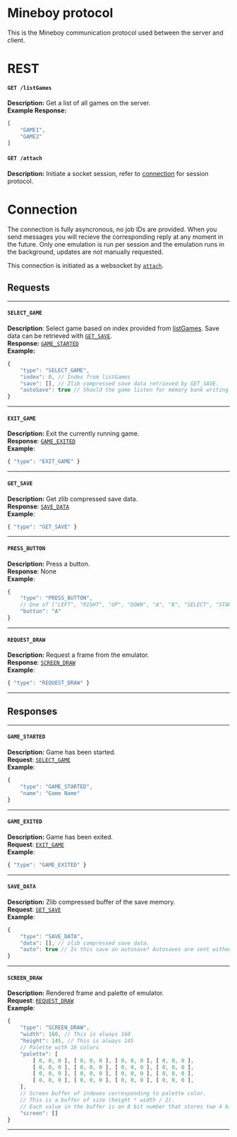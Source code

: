 # Mineboy protocol
This is the Mineboy communication protocol used between the server and client.
# REST
#### `GET /listGames`
**Description:** Get a list of all games on the server.\
**Example Response:**
```js
[
	"GAME1",
	"GAME2"
]
```
#### `GET /attach`
**Description:** Initiate a socket session, refer to [connection](#connection) for session protocol.

# Connection
The connection is fully asyncronous, no job IDs are provided. When you send messages you will recieve the corresponding reply at any moment in the future. Only one emulation is run per session and the emulation runs in the background, updates are not manually requested.

This connection is initiated as a websocket by [`attach`](#get-attach).

## Requests

---

#### `SELECT_GAME`
**Description**: Select game based on index provided from [listGames](#get-listgames). Save data can be retrieved with [`GET_SAVE`](#getsave).\
**Response:** [`GAME_STARTED`](#gamestarted)\
**Example:**
```js
{
	"type": "SELECT_GAME",
	"index": 0, // Index from listGames
	"save": [], // Zlib compressed save data retrieved by GET_SAVE.
	"autoSave": true // Should the game listen for memory bank writing and send SAVE_DATA when save is triggered (throttled by when last byte is written for 1 second).
}
```

---

#### `EXIT_GAME`
**Description:** Exit the currently running game.\
**Response**: [`GAME_EXITED`](#gameexited)\
**Example**:
```js
{ "type": "EXIT_GAME" }
```

---

#### `GET_SAVE`
**Description:** Get zlib compressed save data.\
**Response**: [`SAVE_DATA`](#savedata)\
**Example**:
```js
{ "type": "GET_SAVE" }
```

---

#### `PRESS_BUTTON`
**Description:** Press a button.\
**Response**: None\
**Example**:
```js
{ 
	"type": "PRESS_BUTTON",
	// One of ["LEFT", "RIGHT", "UP", "DOWN", "A", "B", "SELECT", "START]
	"button": "A"
}
```

---

#### `REQUEST_DRAW`
**Description:** Request a frame from the emulator.\
**Response**: [`SCREEN_DRAW`](#screendraw)\
**Example**:
```js
{ "type": "REQUEST_DRAW" }
```

---

## Responses

---

#### `GAME_STARTED`
**Description:** Game has been started.\
**Request**: [`SELECT_GAME`](#selectgame)\
**Example**:
```js
{
	"type": "GAME_STARTED",
	"name": "Game Name"
}
```

---

#### `GAME_EXITED`
**Description:** Game has been exited.\
**Request**: [`EXIT_GAME`](#exitgame)\
**Example**:
```js
{ "type": "GAME_EXITED" }
```

---

#### `SAVE_DATA`
**Description:** Zlib compressed buffer of the save memory.\
**Request**: [`GET_SAVE`](#getsave)\
**Example**:
```js
{ 
	"type": "SAVE_DATA",
	"data": [], // zlib compressed save data.
	"auto": true // Is this save an autosave? Autosaves are sent without SAVE_DATA requests by the server.
}
```

---

#### `SCREEN_DRAW`
**Description:** Rendered frame and palette of emulator.\
**Request**: [`REQUEST_DRAW`](#requestdraw)\
**Example**:
```js
{ 
	"type": "SCREEN_DRAW",
	"width": 160, // This is always 160
	"height": 145, // This is always 145
	// Palette with 16 colors
	"palette": [
		[ 0, 0, 0 ], [ 0, 0, 0 ], [ 0, 0, 0 ], [ 0, 0, 0 ],
		[ 0, 0, 0 ], [ 0, 0, 0 ], [ 0, 0, 0 ], [ 0, 0, 0 ],
		[ 0, 0, 0 ], [ 0, 0, 0 ], [ 0, 0, 0 ], [ 0, 0, 0 ],
		[ 0, 0, 0 ], [ 0, 0, 0 ], [ 0, 0, 0 ], [ 0, 0, 0 ],
	],
	// Screen buffer of indexes corresponding to palette color.
	// This is a buffer of size (height * width / 2).
	// Each value in the buffer is an 8 bit number that stores two 4 bit indexes from 0-15.
	"screen": []
}
```

---
